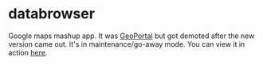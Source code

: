 databrowser
===========

Google maps mashup app. It was [GeoPortal](https://github.com/tobinbradley/Mecklenburg-County-GeoPortal) but got demoted after the new version came out. It's in maintenance/go-away mode. You can view it in action [here](http://maps.co.mecklenburg.nc.us/databrowser/).
